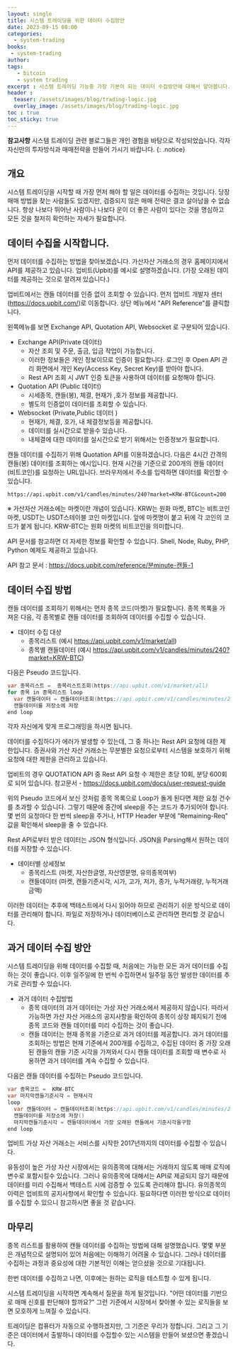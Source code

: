 ```yaml
---
layout: single
title: 시스템 트레이딩을 위한 데이터 수집방안
date: 2023-09-15 08:00
categories: 
  - system-trading
books:
 - system-trading
author: 
tags: 
   - bitcoin
   - system trading
excerpt : 시스템 트레이딩 기능중 가장 기본이 되는 데이터 수집방안에 대해서 알아봅니다.
header :
  teaser: /assets/images/blog/trading-logic.jpg
  overlay_image: /assets/images/blog/trading-logic.jpg
toc : true  
toc_sticky: true 
---
```


**참고사항** 시스템 트레이딩 관련 블로그들은 개인 경험을 바탕으로 작성되었습니다. 각자 자신만의 투자방식과 매매전략을 만들어 가시기 바랍니다.
{: .notice} 

## 개요

시스템 트레이딩을 시작할 때 가장 먼저 해야 할 일은 데이터를 수집하는 것입니다. 당장 매매 방법을 찾는 사람들도 있겠지만, 검증되지 않은 매매 전략은 결코 살아남을 수 없습니다. 항상 나보다 뛰어난 사람이나 나보다 운이 더 좋은 사람이 있다는 것을 명심하고 모든 것을 철저히 확인하는 자세가 필요합니다.

## 데이터 수집을 시작합니다.

먼저 데이터를 수집하는 방법을 찾아보겠습니다. 가산자산 거래소의 경우 홈페이지에서 API를 제공하고 있습니다. 업비트(Upbit)를 예시로 설명하겠습니다. (가장 오래된 데이터를 제공하는 것으로 알려져 있습니다.)

업비트에서는 캔들 데이터를 인증 없이 조회할 수 있습니다. 먼저 업비트 개발자 센터(<https://docs.upbit.com/>)로 이동합니다. 상단 메뉴에서 "API Reference"를 클릭합니다.

왼쪽메뉴를 보면 Exchange API, Quotation API, Websocket 로 구분되어 있습니다. 

- Exchange API(Private 데이터)
  - 자산 조회 및 주문, 출금, 입금 작업이 가능합니다.
  - 이러한 정보들은 개인 정보이므로 인증이 필요합니다. 로그인 후 Open API 관리 화면에서 개인 Key(Access Key, Secret Key)를 받아야 합니다.
  - Rest API 조회 시 JWT 인증 토큰을 사용하여 데이터를 요청해야 합니다.
- Quotation API (Public 데이터)
  - 시세종목, 캔들(봉), 체결, 현재가 ,호가 정보를 제공합니다.  
  - 별도의 인증없이 데이터를 조회할 수 있습니다.
- Websocket (Private,Public 데이터 )
  - 현재가, 체결, 호가, 내 체결정보등을 제공합니다. 
  - 데이터를 실시간으로 받을수 있습니다.  
  - 내체결에 대한 데이터를 실시간으로 받기 위해서는 인증정보가 필요합니다.

캔들 데이터를 수집하기 위해 Quotation API를 이용하겠습니다. 다음은 4시간 간격의 캔들(봉) 데이터를 조회하는 예시입니다. 현재 시간을 기준으로 200개의 캔들 데이터(비트코인)를 요청하는 URL입니다. 브라우저에서 주소를 입력하면 데이터를 확인할 수 있습니다.

```
https://api.upbit.com/v1/candles/minutes/240?market=KRW-BTC&count=200
```
※ 가산자산 거래소에는 마켓이란 개념이 있습니다. KRW는 원화 마켓, BTC는 비트코인 마켓, USDT는 USDT스테이블 코인 마켓입니다. 앞에 마켓명이 붙고 뒤에 각 코인의 코드가 붙게 됩니다. KRW-BTC는 원화 마켓의 비트코인을 의미합니다.

API 문서를 참고하면 더 자세한 정보를 확인할 수 있습니다. Shell, Node, Ruby, PHP, Python 예제도 제공하고 있습니다.

API 참고 문서 : <https://docs.upbit.com/reference/분minute-캔들-1>

## 데이터 수집 방법

캔들 데이터를 조회하기 위해서는 먼저 종목 코드(마켓)가 필요합니다. 종목 목록을 가져온 다음, 각 종목별로 캔들 데이터를 조회하여 데이터를 수집할 수 있습니다.

- 데이터 수집 대상 
  - 종목리스트 (예시 https://api.upbit.com/v1/market/all)
  - 종목별 캔들데이터 (예시 https://api.upbit.com/v1/candles/minutes/240?market=KRW-BTC)

다음은 Pseudo 코드입니다.
```java
var 종목리스트 =  종목리스트조회(https://api.upbit.com/v1/market/all)
for 종목 in 종목리스트 loop
  var 캔들데이터 = 캔들데이터조회(https://api.upbit.com/v1/candles/minutes/240?market=종목.종목코드&count=200)
  캔들데이터를 저장소에 저장   
end loop
```
각자 자신에게 맞게 프로그래밍을 하시면 됩니다.

데이터를 수집하다가 에러가 발생할 수 있는데, 그 중 하나는 Rest API 요청에 대한 제한입니다. 증권사와 가산 자산 거래소는 무분별한 요청으로부터 시스템을 보호하기 위해 요청에 대한 제한을 관리하고 있습니다.

업비트의 경우 QUOTATION API 중 Rest API 요청 수 제한은 초당 10회, 분당 600회로 되어 있습니다.
참고문서 - <https://docs.upbit.com/docs/user-request-guide>

위의 Pseudo 코드에서 보신 것처럼 종목 목록으로 Loop가 돌게 된다면 제한 요청 건수를 초과할 수 있습니다. 그렇기 때문에 중간에 sleep을 주는 코드가 추가되어야 합니다. 몇 번의 요청마다 한 번씩 sleep을 주거나, HTTP Header 부분에 "Remaining-Req" 값을 확인해서 sleep을 줄 수 있습니다.

Rest API로부터 받은 데이터는 JSON 형식입니다. JSON을 Parsing해서 원하는 데이터를 저장할 수 있습니다. 

- 데이터별 상세정보 
  - 종목리스트  (마켓, 자산한글명, 자산영문명, 유의종목여부)
  - 캔들데이터  (마켓, 캔들기준시각, 시가, 고가, 저가, 종가, 누적거래량, 누적거래금액)

이러한 데이터는 추후에 백테스트에서 다시 읽어야 하므로 관리하기 쉬운 방식으로 데이터를 관리해야 합니다. 파일로 저장하거나 데이터베이스로 관리하면 편리할 것 같습니다.

## 과거 데이터 수집 방안

시스템 트레이딩을 위해 데이터를 수집할 때, 처음에는 가능한 모든 과거 데이터를 수집하는 것이 좋습니다. 이후 일주일에 한 번씩 수집하면서 일주일 동안 발생한 데이터를 추가로 관리할 수 있습니다.

- 과거 데이터 수집방법
  - 종목 데이터의 과거 데이터는 가상 자산 거래소에서 제공하지 않습니다. 따라서 가능하면 가산 자산 거래소의 공지사항을 확인하여 종목이 상장 폐지되기 전에 종목 코드와 캔들 데이터를 미리 수집하는 것이 좋습니다.
  - 캔들 데이터는 현재 종목을 기준으로 과거 데이터를 제공합니다. 과거 데이터를 조회하는 방법은 현재 기준에서 200개를 수집하고, 수집된 데이터 중 가장 오래된 캔들의 캔들 기준 시각을 가져와서 다시 캔들 데이터를 조회할 때 변수로 사용하면 과거 데이터를 계속 수집할 수 있습니다.

다음은 캔들 데이터를 수집하는 Pseudo 코드입니다.
```java
var 종목코드 =  KRW-BTC
var 마지막캔들기준시각 = 현재시각
loop
  var 캔들데이터 = 캔들데이터조회(https://api.upbit.com/v1/candles/minutes/240?market=종목코드&count=200&to=마지막캔들기준시각)
  캔들데이터를 저장소에 저장()
  마지막캔들기준시각 = 캔들데이터에서 가장 오래된 캔들에서 기준시각을구함
end loop
```

업비트 가상 자산 거래소는 서비스를 시작한 2017년까지의 데이터를 수집할 수 있습니다.

유동성이 높은 가상 자산 시장에서는 유의종목에 대해서는 거래하지 않도록 매매 로직에 변수로 포함시킬수 있습니다. 그러나 유의종목에 대해서는 API로 제공되지 않기 때문에 데이터를 미리 수집해서 백테스트 시에 검증할 수 있도록 관리해야 합니다. 유의종목의 이력은 업비트의 공지사항에서 확인할 수 있습니다. 필요하다면 이러한 방식으로 데이터를 수집할 수 있으니 참고하시면 좋을 것 같습니다.

## 마무리

 종목 리스트를 활용하여 캔들 데이터를 수집하는 방법에 대해 설명했습니다. 몇몇 부분은 개념적으로 설명되어 있어 처음에는 이해하기 어려울 수 있습니다. 그러나 데이터를 수집하는 과정과 중요성에 대한 기본적인 이해는 얻으셨을 것으로 기대됩니다.

한번 데이터를 수집하고 나면, 이후에는 원하는 로직을 테스트할 수 있게 됩니다.

시스템 트레이딩을 시작하면 계속해서 질문을 하게 될것입니다. "어떤 데이터를 기반으로 매매 신호를 판단해야 할까요?" 그런 기준에서 시장에서 찾아볼 수 있는 로직들을 보면 모호하게 느껴질 수 있습니다.

트레이딩은 컴퓨터가 자동으로 수행하겠지만, 그 기준은 우리가 정합니다. 그리고 그 기준은 데이터에서 출발하니 데이터를 수집할수 있는 시스템을 만들어 보셨으면 좋겠습니다.